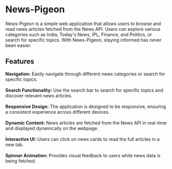 # News-Pigeon
News-Pigeon is a simple web application that allows users to browse and read news articles fetched from the News API. Users can explore various categories such as India, Today's News, IPL, Finance, and Politics, or search for specific topics. With News-Pigeon, staying informed has never been easier.
<h2>Features</h2>
<b>Navigation:</b> Easily navigate through different news categories or search for specific topics.<br>
<br>
<b>Search Functionality:</b> Use the search bar to search for specific topics and discover relevant news articles.<br>
<br>
<b>Responsive Design:</b> The application is designed to be responsive, ensuring a consistent experience across different devices.<br>
<br>
<b>Dynamic Content:</b> News articles are fetched from the News API in real-time and displayed dynamically on the webpage.<br>
<br>
<b>Interactive UI:</b> Users can click on news cards to read the full articles in a new tab.<br>
<br>
<b>Spinner Animation:</b> Provides visual feedback to users while news data is being fetched.<br>
<br>


